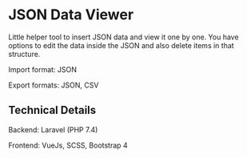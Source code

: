 # JSON Data Viewer

Little helper tool to insert JSON data and view it one by one. 
You have options to edit the data inside the JSON and also delete items 
in that structure. 

Import format: JSON

Export formats: JSON, CSV

## Technical Details

Backend: Laravel (PHP 7.4)

Frontend: VueJs, SCSS, Bootstrap 4 
